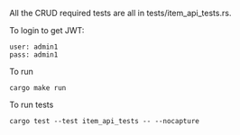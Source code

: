 All the CRUD required tests are all in tests/item_api_tests.rs.

To login to get JWT:
```
user: admin1
pass: admin1
```

To run
```
cargo make run
```

To run tests
```
cargo test --test item_api_tests -- --nocapture
```



